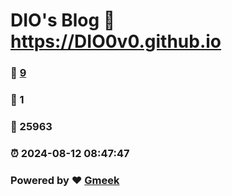 # DIO's Blog :link: https://DIO0v0.github.io 
### :page_facing_up: [9](https://DIO0v0.github.io/tag.html) 
### :speech_balloon: 1 
### :hibiscus: 25963 
### :alarm_clock: 2024-08-12 08:47:47 
### Powered by :heart: [Gmeek](https://github.com/Meekdai/Gmeek)
